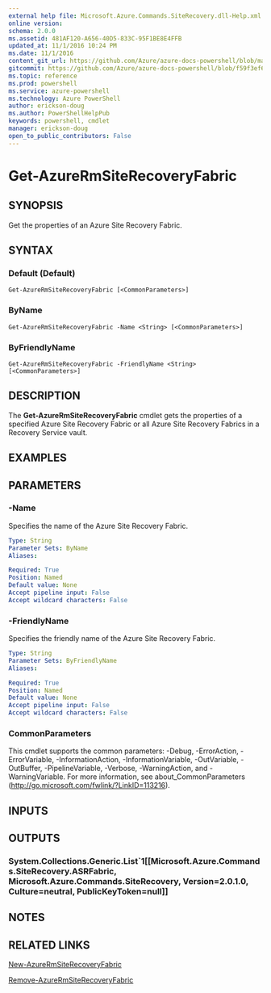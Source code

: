 ```yaml
---
external help file: Microsoft.Azure.Commands.SiteRecovery.dll-Help.xml
online version: 
schema: 2.0.0
ms.assetid: 481AF120-A656-40D5-833C-95F1BE8E4FFB
updated_at: 11/1/2016 10:24 PM
ms.date: 11/1/2016
content_git_url: https://github.com/Azure/azure-docs-powershell/blob/master/azureps-cmdlets-docs/ResourceManager/AzureRM.SiteRecovery/v3.1.0/Get-AzureRmSiteRecoveryFabric.md
gitcommit: https://github.com/Azure/azure-docs-powershell/blob/f59f3ef60bc592383812213e69fd77ba950759ed/azureps-cmdlets-docs/ResourceManager/AzureRM.SiteRecovery/v3.1.0/Get-AzureRmSiteRecoveryFabric.md
ms.topic: reference
ms.prod: powershell
ms.service: azure-powershell
ms.technology: Azure PowerShell
author: erickson-doug
ms.author: PowerShellHelpPub
keywords: powershell, cmdlet
manager: erickson-doug
open_to_public_contributors: False
---
```


# Get-AzureRmSiteRecoveryFabric

## SYNOPSIS
Get the properties of an Azure Site Recovery Fabric.

## SYNTAX

### Default (Default)
```
Get-AzureRmSiteRecoveryFabric [<CommonParameters>]
```

### ByName
```
Get-AzureRmSiteRecoveryFabric -Name <String> [<CommonParameters>]
```

### ByFriendlyName
```
Get-AzureRmSiteRecoveryFabric -FriendlyName <String> [<CommonParameters>]
```

## DESCRIPTION
The **Get-AzureRmSiteRecoveryFabric** cmdlet gets the properties of a specified Azure Site Recovery Fabric or all Azure Site Recovery Fabrics in a Recovery Service vault.

## EXAMPLES


## PARAMETERS

### -Name
Specifies the name of the Azure Site Recovery Fabric.

```yaml
Type: String
Parameter Sets: ByName
Aliases:

Required: True
Position: Named
Default value: None
Accept pipeline input: False
Accept wildcard characters: False
```

### -FriendlyName
Specifies the friendly name of the Azure Site Recovery Fabric.

```yaml
Type: String
Parameter Sets: ByFriendlyName
Aliases:

Required: True
Position: Named
Default value: None
Accept pipeline input: False
Accept wildcard characters: False
```

### CommonParameters
This cmdlet supports the common parameters: -Debug, -ErrorAction, -ErrorVariable, -InformationAction, -InformationVariable, -OutVariable, -OutBuffer, -PipelineVariable, -Verbose, -WarningAction, and -WarningVariable. For more information, see about_CommonParameters (http://go.microsoft.com/fwlink/?LinkID=113216).

## INPUTS

## OUTPUTS

### System.Collections.Generic.List`1[[Microsoft.Azure.Commands.SiteRecovery.ASRFabric, Microsoft.Azure.Commands.SiteRecovery, Version=2.0.1.0, Culture=neutral, PublicKeyToken=null]]

## NOTES

## RELATED LINKS

[New-AzureRmSiteRecoveryFabric](xref:ResourceManager/AzureRM.SiteRecovery/v3.1.0/New-AzureRmSiteRecoveryFabric.md)

[Remove-AzureRmSiteRecoveryFabric](xref:ResourceManager/AzureRM.SiteRecovery/v3.1.0/Remove-AzureRmSiteRecoveryFabric.md)
